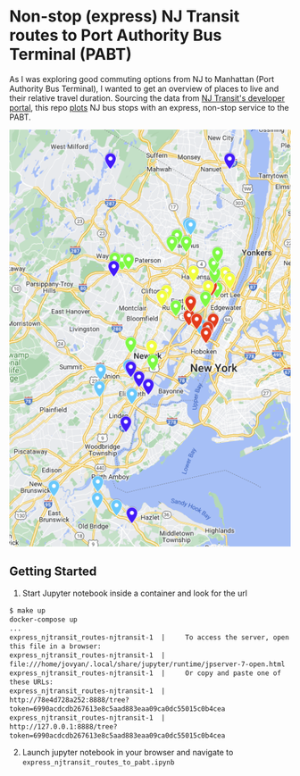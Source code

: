 # Non-stop (express) NJ Transit routes to Port Authority Bus Terminal (PABT)

As I was exploring good commuting options from NJ to Manhattan (Port Authority Bus Terminal), I wanted to get an overview of places to live and their relative travel duration. Sourcing the data from [NJ Transit's developer portal](https://www.njtransit.com/users/developer-tools), this repo [plots](https://www.google.com/maps/d/edit?mid=1gbrVIEyaYfsTAUQjFQ27qrA-mPYEXhw&usp=sharing) NJ bus stops with an express, non-stop service to the PABT.

![Map of NJ Transit Bus stops with non-stop service to PABT](static/express_njtransit_routes.png?raw=true "NJ Transit Bus stops with non-stop service to PABT")

## Getting Started

1. Start Jupyter notebook inside a container and look for the url

```
$ make up
docker-compose up
...
express_njtransit_routes-njtransit-1  |     To access the server, open this file in a browser:
express_njtransit_routes-njtransit-1  |         file:///home/jovyan/.local/share/jupyter/runtime/jpserver-7-open.html
express_njtransit_routes-njtransit-1  |     Or copy and paste one of these URLs:
express_njtransit_routes-njtransit-1  |         http://78e4d728a252:8888/tree?token=6990acdcdb267613e8c5aad883eaa09ca0dc55015c0b4cea
express_njtransit_routes-njtransit-1  |         http://127.0.0.1:8888/tree?token=6990acdcdb267613e8c5aad883eaa09ca0dc55015c0b4cea
```

2. Launch jupyter notebook in your browser and navigate to `express_njtransit_routes_to_pabt.ipynb`
